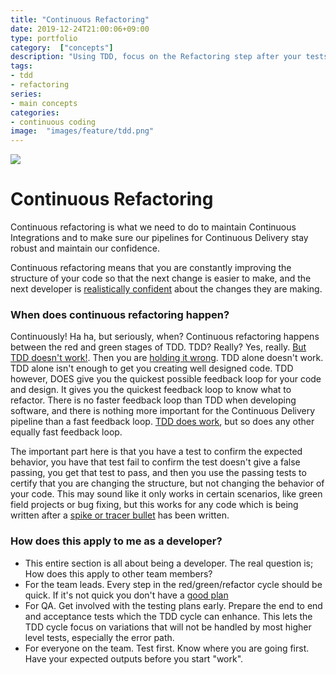 ```yaml
---
title: "Continuous Refactoring"
date: 2019-12-24T21:00:06+09:00
type: portfolio
category:  ["concepts"]
description: "Using TDD, focus on the Refactoring step after your tests are passing for safe design and architecture changes."
tags:
- tdd
- refactoring
series:
- main concepts
categories:
- continuous coding
image:  "images/feature/tdd.png"
---
```


![](/images/feature/tdd.png)

# Continuous Refactoring

Continuous refactoring is what we need to do to maintain Continuous Integrations and to make sure our pipelines for Continuous Delivery stay robust and maintain our confidence.

Continuous refactoring means that you are constantly improving the structure of your code so that the next change is easier to make, and the next developer is [realistically confident](https://www.sw-engineering-candies.com/blog-1/how-good-i-really-am-as-developer--the-dunning-kruger-effect-in-software-engineering) about the changes they are making.

### When does continuous refactoring happen?

Continuously! Ha ha, but seriously, when? Continuous refactoring happens between the red and green stages of TDD. TDD? Really? Yes, really.  [But TDD doesn't work!](https://duckduckgo.com/?q=TDD+doesn%27t+work&atb=v200-5&ia=web). Then you are [holding it wrong](https://knowyourmeme.com/memes/events/iphone-4-death-grip). TDD alone doesn't work. TDD alone isn't enough to get you creating well designed code. TDD however, DOES give you the quickest possible feedback loop for your code and design. It gives you the quickest feedback loop to know what to refactor. There is no faster feedback loop than TDD when developing software, and there is nothing more important for the Continuous Delivery pipeline than a fast feedback loop.  [TDD does work](https://duckduckgo.com/?q=why+tdd+works&atb=v200-5&ia=web), but so does any other equally fast feedback loop.

The important part here is that you have a test to confirm the expected behavior, you have that test fail to confirm the test doesn't give a false passing, you get that test to pass, and then you use the passing tests to certify that you are changing the structure, but not changing the behavior of your code.  This may sound like it only works in certain scenarios, like green field projects or bug fixing, but this works for any code which is being written after a [spike or tracer bullet](/concepts/continuous-certification#spikes) has been written.



### How does this apply to me as a developer?

- This entire section is all about being a developer. The real question is; How does this apply to other team members?
- For the team leads. Every step in the red/green/refactor cycle should be quick. If it's not quick you don't have a [good plan](/concepts/continuous-planning)
- For QA.  Get involved with the testing plans early. Prepare the end to end and acceptance tests which the TDD cycle can enhance.  This lets the TDD cycle focus on variations that will not be handled by most higher level tests, especially the error path.
- For everyone on the team. Test first. Know where you are going first. Have your expected outputs before you start "work".